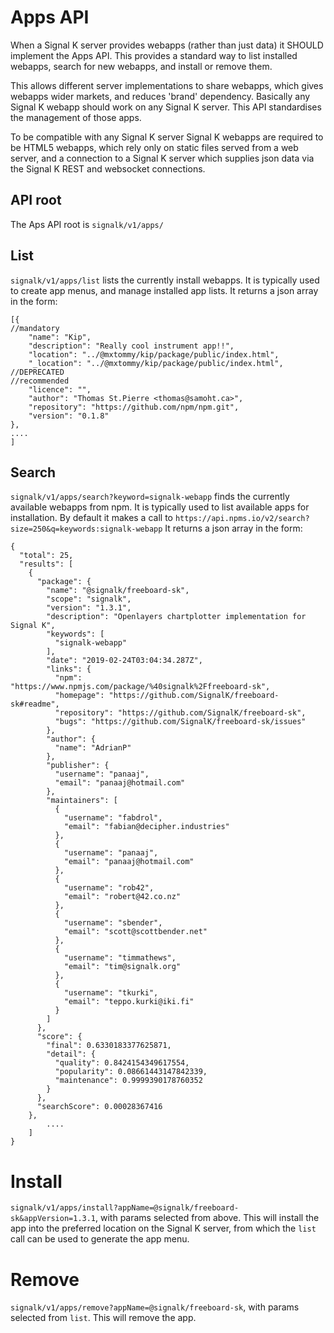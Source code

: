 # Apps API

When a Signal K server provides webapps (rather than just data) it SHOULD implement the Apps API. This provides a standard way to list installed webapps, 
search for new webapps, and install or remove them. 

This allows different server implementations to share webapps, which gives webapps wider markets, and reduces 'brand' dependency. Basically any 
Signal K webapp should work on any Signal K server. This API standardises the management of those apps.

To be compatible with any Signal K server Signal K webapps are required to be HTML5 webapps, which rely only on static files served from a web server, 
and a connection to a Signal K server which supplies json data via the Signal K REST and websocket connections.

## API root

The Aps API root is `signalk/v1/apps/`

## List

`signalk/v1/apps/list` lists the currently install webapps. It is typically used to create app menus, and manage installed app lists.
It returns a json array in the form:
```
[{
//mandatory
	"name": "Kip",
	"description": "Really cool instrument app!!",
	"location": "../@mxtommy/kip/package/public/index.html",
	"_location": "../@mxtommy/kip/package/public/index.html", //DEPRECATED
//recommended
	"licence": "",
	"author": "Thomas St.Pierre <thomas@samoht.ca>",
	"repository": "https://github.com/npm/npm.git",
	"version": "0.1.8"
},
....
]
```

## Search

`signalk/v1/apps/search?keyword=signalk-webapp` finds the currently available webapps from npm. It is typically used to list available apps for installation.
By default it makes a call to `https://api.npms.io/v2/search?size=250&q=keywords:signalk-webapp`
It returns a json array in the form:
```
{
  "total": 25,
  "results": [
    {
      "package": {
        "name": "@signalk/freeboard-sk",
        "scope": "signalk",
        "version": "1.3.1",
        "description": "Openlayers chartplotter implementation for Signal K",
        "keywords": [
          "signalk-webapp"
        ],
        "date": "2019-02-24T03:04:34.287Z",
        "links": {
          "npm": "https://www.npmjs.com/package/%40signalk%2Ffreeboard-sk",
          "homepage": "https://github.com/SignalK/freeboard-sk#readme",
          "repository": "https://github.com/SignalK/freeboard-sk",
          "bugs": "https://github.com/SignalK/freeboard-sk/issues"
        },
        "author": {
          "name": "AdrianP"
        },
        "publisher": {
          "username": "panaaj",
          "email": "panaaj@hotmail.com"
        },
        "maintainers": [
          {
            "username": "fabdrol",
            "email": "fabian@decipher.industries"
          },
          {
            "username": "panaaj",
            "email": "panaaj@hotmail.com"
          },
          {
            "username": "rob42",
            "email": "robert@42.co.nz"
          },
          {
            "username": "sbender",
            "email": "scott@scottbender.net"
          },
          {
            "username": "timmathews",
            "email": "tim@signalk.org"
          },
          {
            "username": "tkurki",
            "email": "teppo.kurki@iki.fi"
          }
        ]
      },
      "score": {
        "final": 0.6330183377625871,
        "detail": {
          "quality": 0.8424154349617554,
          "popularity": 0.08661443147842339,
          "maintenance": 0.9999390178760352
        }
      },
      "searchScore": 0.00028367416
    },
		....
	]
}
```

# Install

`signalk/v1/apps/install?appName=@signalk/freeboard-sk&appVersion=1.3.1`, with params selected from above. This will install the app into
the preferred location on the Signal K server, from which the `list` call can be used to generate the app menu.

# Remove

`signalk/v1/apps/remove?appName=@signalk/freeboard-sk`, with params selected from `list`. This will remove the app.

